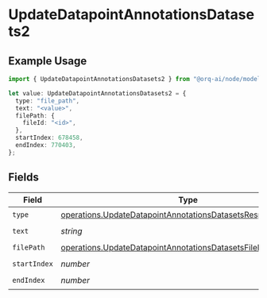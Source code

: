 # UpdateDatapointAnnotationsDatasets2

## Example Usage

```typescript
import { UpdateDatapointAnnotationsDatasets2 } from "@orq-ai/node/models/operations";

let value: UpdateDatapointAnnotationsDatasets2 = {
  type: "file_path",
  text: "<value>",
  filePath: {
    fileId: "<id>",
  },
  startIndex: 678458,
  endIndex: 770403,
};
```

## Fields

| Field                                                                                                                                        | Type                                                                                                                                         | Required                                                                                                                                     | Description                                                                                                                                  |
| -------------------------------------------------------------------------------------------------------------------------------------------- | -------------------------------------------------------------------------------------------------------------------------------------------- | -------------------------------------------------------------------------------------------------------------------------------------------- | -------------------------------------------------------------------------------------------------------------------------------------------- |
| `type`                                                                                                                                       | [operations.UpdateDatapointAnnotationsDatasetsResponse200Type](../../models/operations/updatedatapointannotationsdatasetsresponse200type.md) | :heavy_check_mark:                                                                                                                           | N/A                                                                                                                                          |
| `text`                                                                                                                                       | *string*                                                                                                                                     | :heavy_check_mark:                                                                                                                           | N/A                                                                                                                                          |
| `filePath`                                                                                                                                   | [operations.UpdateDatapointAnnotationsDatasetsFilePath](../../models/operations/updatedatapointannotationsdatasetsfilepath.md)               | :heavy_check_mark:                                                                                                                           | N/A                                                                                                                                          |
| `startIndex`                                                                                                                                 | *number*                                                                                                                                     | :heavy_check_mark:                                                                                                                           | N/A                                                                                                                                          |
| `endIndex`                                                                                                                                   | *number*                                                                                                                                     | :heavy_check_mark:                                                                                                                           | N/A                                                                                                                                          |